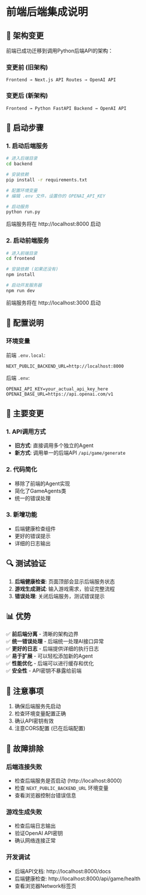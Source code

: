 # 前端后端集成说明

## 🔄 架构变更

前端已成功迁移到调用Python后端API的架构：

### 变更前 (旧架构)
```
Frontend → Next.js API Routes → OpenAI API
```

### 变更后 (新架构)
```
Frontend → Python FastAPI Backend → OpenAI API
```

## 🚀 启动步骤

### 1. 启动后端服务

```bash
# 进入后端目录
cd backend

# 安装依赖
pip install -r requirements.txt

# 配置环境变量
# 编辑 .env 文件，设置你的 OPENAI_API_KEY

# 启动服务
python run.py
```

后端服务将在 http://localhost:8000 启动

### 2. 启动前端服务

```bash
# 进入前端目录
cd frontend

# 安装依赖 (如果还没有)
npm install

# 启动开发服务器
npm run dev
```

前端服务将在 http://localhost:3000 启动

## 🔧 配置说明

### 环境变量

前端 `.env.local`:
```env
NEXT_PUBLIC_BACKEND_URL=http://localhost:8000
```

后端 `.env`:
```env
OPENAI_API_KEY=your_actual_api_key_here
OPENAI_BASE_URL=https://api.openai.com/v1
```

## 🎯 主要变更

### 1. API调用方式
- **旧方式**: 直接调用多个独立的Agent
- **新方式**: 调用单一的后端API `/api/game/generate`

### 2. 代码简化
- 移除了前端的Agent实现
- 简化了GameAgents类
- 统一的错误处理

### 3. 新增功能
- 后端健康检查组件
- 更好的错误提示
- 详细的日志输出

## 🔍 测试验证

1. **后端健康检查**: 页面顶部会显示后端服务状态
2. **游戏生成测试**: 输入游戏需求，验证完整流程
3. **错误处理**: 关闭后端服务，测试错误提示

## 📊 优势

✅ **前后端分离** - 清晰的架构边界  
✅ **统一错误处理** - 后端统一处理AI接口异常  
✅ **更好的日志** - 后端提供详细的执行日志  
✅ **易于扩展** - 可以轻松添加新的Agent  
✅ **性能优化** - 后端可以进行缓存和优化  
✅ **安全性** - API密钥不暴露给前端  

## 🚨 注意事项

1. 确保后端服务先启动
2. 检查环境变量配置正确
3. 确认API密钥有效
4. 注意CORS配置 (已在后端配置)

## 🔧 故障排除

### 后端连接失败
- 检查后端服务是否启动 (http://localhost:8000)
- 检查 `NEXT_PUBLIC_BACKEND_URL` 环境变量
- 查看浏览器控制台错误信息

### 游戏生成失败
- 检查后端日志输出
- 验证OpenAI API密钥
- 确认网络连接正常

### 开发调试
- 后端API文档: http://localhost:8000/docs
- 后端健康检查: http://localhost:8000/api/game/health
- 查看浏览器Network标签页